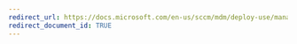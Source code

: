 ```yaml
---
redirect_url: https://docs.microsoft.com/en-us/sccm/mdm/deploy-use/manage-sharepoint-online-access
redirect_document_id: TRUE
---
```

